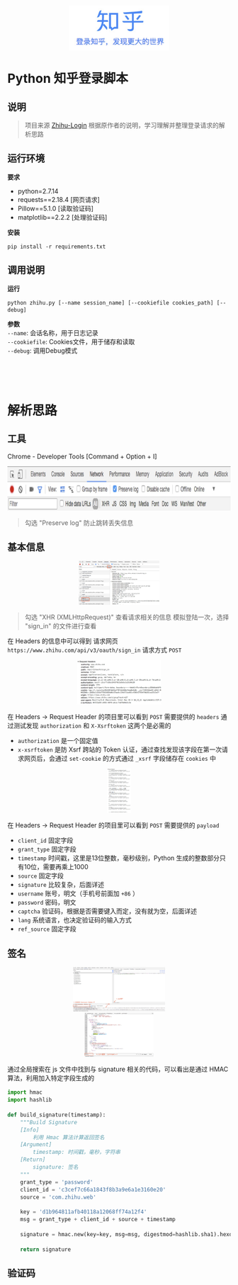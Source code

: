 <div align="center">
    <img src="./docs/zhihu_login_slogan.jpg" alt="zhihu_login_slogan" height="100">
</div>

# Python 知乎登录脚本

## 说明

> 项目来源 [Zhihu-Login](https://github.com/zkqiang/Zhihu-Login)
> 根据原作者的说明，学习理解并整理登录请求的解析思路


## 运行环境

**要求**<br/>

- python=2.7.14
 - requests==2.18.4 [网页请求]
 - Pillow==5.1.0 [读取验证码]
 - matplotlib==2.2.2 [处理验证码]

**安装**<br/>

```shell
pip install -r requirements.txt 
```

## 调用说明

**运行**<br/>

```shell
python zhihu.py [--name session_name] [--cookiefile cookies_path] [--debug]
```

**参数**<br/>
`--name`: 会话名称，用于日志记录<br/>
`--cookiefile`: Cookies文件，用于储存和读取<br/>
`--debug`: 调用Debug模式

<br/>
<br/>
<br/>

# 解析思路

## 工具

Chrome - Developer Tools [Command + Option + I]<br/>

<div align="center">
    <img src="./docs/developer_tool_panel.jpg" alt="developer_tool_panel" height="100">
</div>

> 勾选 "Preserve log" 防止跳转丢失信息



## 基本信息

<div align="center">
    <img src="./docs/xhr_login.jpg" alt="xhr_login" height="100">
</div>

> 勾选 "XHR (XMLHttpRequest)" 查看请求相关的信息
> 模拟登陆一次，选择 "sign_in" 的文件进行查看

在 Headers 的信息中可以得到
请求网页 `https://www.zhihu.com/api/v3/oauth/sign_in`
请求方式 `POST`



<div align="center">
    <img src="./docs/xhr_login_headers.jpg" alt="xhr_login_headers" height="100">
</div>

在 Headers -> Request Header 的项目里可以看到 `POST` 需要提供的 `headers`
通过测试发现 `authorization` 和 `X-Xsrftoken` 这两个是必需的
- `authorization` 是一个固定值
- `x-xsrftoken` 是防 Xsrf 跨站的 Token 认证，通过查找发现该字段在第一次请求网页后，会通过 `set-cookie` 的方式通过 `_xsrf` 字段储存在 `cookies` 中



<div align="center">
    <img src="./docs/xhr_login_payload.jpg" alt="xhr_login_payload" height="100">
</div>

在 Headers -> Request Header 的项目里可以看到 `POST` 需要提供的 `payload`
- `client_id` 固定字段
- `grant_type` 固定字段
- `timestamp` 时间戳，这里是13位整数，毫秒级别，Python 生成的整数部分只有10位，需要再乘上1000
- `source` 固定字段
- `signature` 比较复杂，后面详述
- `username` 账号，明文（手机号前面加 `+86` ）
- `password` 密码，明文
- `captcha` 验证码，根据是否需要键入而定，没有就为空，后面详述
- `lang` 系统语言，也决定验证码的输入方式
- `ref_source` 固定字段


## 签名

<div align="center">
    <img src="./docs/source_signature_01.jpg" alt="source_signature_01" height="100">
</div>

<div align="center">
    <img src="./docs/source_signature_02.jpg" alt="source_signature_02" height="100">
</div>

通过全局搜索在 js 文件中找到与 signature 相关的代码，可以看出是通过 HMAC 算法，利用加入特定字段生成的

```python
import hmac
import hashlib

def build_signature(timestamp):
    """Build Signature
    [Info]
        利用 Hmac 算法计算返回签名
    [Argument]
        timestamp: 时间戳，毫秒，字符串
    [Return]
        signature: 签名
    """
    grant_type = 'password'
    client_id = 'c3cef7c66a1843f8b3a9e6a1e3160e20'
    source = 'com.zhihu.web'

    key = 'd1b964811afb40118a12068ff74a12f4'
    msg = grant_type + client_id + source + timestamp

    signature = hmac.new(key=key, msg=msg, digestmod=hashlib.sha1).hexdigest()

    return signature
```


## 验证码



<!-- 
## 分析 POST 请求
首先打开控制台正常登录一次，可以很快找到登录的 API 接口，这个就是模拟登录 POST 的链接。

![pic](https://github.com/zkqiang/Zhihu-Login/blob/master/docs/1.jpg '操作前不要忘记勾选上面的 Preserve log')

我们的最终目标是构建 POST 请求所需的 Headers 和 Form-Data 这两个对象即可。

## 构建 Headers
继续看`Requests Headers`信息，和登录页面的 GET 请求对比发现，这个 POST 的头部多了三个身份验证字段，经测试`authorization`和`X-Xsrftoken`这两个是必需的。
`authorization`实际是一个固定值，直接复制过来即可；`X-Xsrftoken`则是防 Xsrf 跨站的 Token 认证，在`Response Headers`的`Set-Cookie`字段中可以找到。

![pic](https://github.com/zkqiang/Zhihu-Login/blob/master/docs/2.jpg '注意只有无Cookies请求才能找到')

所以我们需要先请求一次登录页面，然后用正则把这一段匹配出来。

## 构建 Form-Data
从控制台里可以看到提交了很多信息，中间的 -----WebKit 起到分隔的作用，经测试不需要添加也可以。
![pic](https://github.com/zkqiang/Zhihu-Login/blob/master/docs/6.jpg 'Request Payload 信息')

`timestamp` 时间戳，这个很好解决，区别是这里是13位整数，Python 生成的整数部分只有10位，需要额外乘以1000
timestamp = str(int(time.time()*1000))

`signature` 通过 Crtl+Alt+F 搜索找到是在一个 JS 里生成的，是通过 Hmac 算法对几个固定值和时间戳进行加密，那么只需要在 Python 里也模拟一次这个加密即可。

![pic](https://github.com/zkqiang/Zhihu-Login/blob/master/docs/3.jpg 'Python 内置 Hmac 函数，非常方便')
```
def _get_signature(self, timestamp):
    ha = hmac.new(b'd1b964811afb40118a12068ff74a12f4', digestmod=hashlib.sha1)
    grant_type = self.login_data['grant_type']
    client_id = self.login_data['client_id']
    source = self.login_data['source']
    ha.update(bytes((grant_type + client_id + source + timestamp), 'utf-8'))
    return ha.hexdigest()
```

`captcha`验证码，是通过 GET 请求单独的 API 接口返回是否需要验证码（无论是否需要，都要请求一次），如果是 True 则需要再次 PUT 请求获取图片的 base64 编码。

![pic](https://github.com/zkqiang/Zhihu-Login/blob/master/docs/4.jpg '将 base64 解码并写成图片文件即可')

```
resp = self.session.get(api, headers=headers)
show_captcha = re.search(r'true', resp.text)
if show_captcha:
    put_resp = self.session.put(api, headers=headers)
    img_base64 = re.findall(
        r'"img_base64":"(.+)"', put_resp.text, re.S)[0].replace(r'\n', '')
    with open('./captcha.jpg', 'wb') as f:
        f.write(base64.b64decode(img_base64))
        img = Image.open('./captcha.jpg')
```
实际上有两个 API，一个是识别倒立汉字，一个是常见的英文验证码，任选其一即可，代码中我将两个都实现了，汉字是通过 plt 点击坐标，然后转为 JSON 格式。（另外，这里其实可以通过重新请求登录页面避开验证码，如果你需要自动登录的话可以改造试试）
最后还有一点要注意，如果有验证码，需要将验证码的参数先 POST 到验证码 API，再随其他参数一起 POST 到登录 API。
```
if lang == 'cn':
    plt.imshow(img)
    print('点击所有倒立的汉字，按回车提交')
    points = plt.ginput(7)
    capt = json.dumps({'img_size': [200, 44],
                       'input_points': [[i[0]/2, i[1]/2] for i in points]})
else:
    img.show()
    capt = input('请输入图片里的验证码：')
    # 这里必须先把参数 POST 验证码接口
    self.session.post(api, data={'input_text': capt}, headers=headers)
    return capt
```
![pic](https://github.com/zkqiang/Zhihu-Login/blob/master/docs/5.jpg '和正常登录传递的参数一模一样')

## 保存 Cookies
最后实现一个检查登录状态的方法，如果访问登录页面出现跳转，说明已经登录成功，这时将 Cookies 保存起来（这里 session.cookies 初始化为 LWPCookieJar 对象，所以有 save 方法），这样下次登录可以直接读取 Cookies 文件。
```
def check_login(self):
    resp = self.session.get(self.login_url, allow_redirects=False)
    if resp.status_code == 302:
        self.session.cookies.save()
        return True
    return False
```


 -->